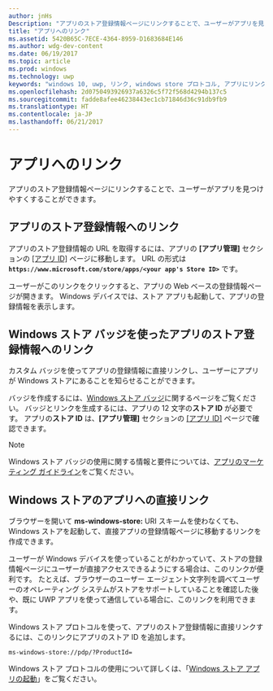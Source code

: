```yaml
---
author: jnHs
Description: "アプリのストア登録情報ページにリンクすることで、ユーザーがアプリを見つけやすくすることができます。"
title: "アプリへのリンク"
ms.assetid: 5420B65C-7ECE-4364-8959-D1683684E146
ms.author: wdg-dev-content
ms.date: 06/19/2017
ms.topic: article
ms.prod: windows
ms.technology: uwp
keywords: "windows 10, uwp, リンク, windows store プロトコル, アプリにリンクする, アプリへのリンク"
ms.openlocfilehash: 2d0750493926937a6326c5f72f568d4294b137c5
ms.sourcegitcommit: fadde8afee46238443ec1cb71846d36c91db9fb9
ms.translationtype: HT
ms.contentlocale: ja-JP
ms.lasthandoff: 06/21/2017
---
```

# <a name="link-to-your-app"></a>アプリへのリンク


アプリのストア登録情報ページにリンクすることで、ユーザーがアプリを見つけやすくすることができます。

## <a name="getting-the-link-to-your-apps-store-listing"></a>アプリのストア登録情報へのリンク

アプリのストア登録情報の URL を取得するには、アプリの **[アプリ管理]** セクションの [[アプリ ID]](view-app-identity-details.md) ページに移動します。 URL の形式は **`https://www.microsoft.com/store/apps/<your app's Store ID>`** です。

ユーザーがこのリンクをクリックすると、アプリの Web ベースの登録情報ページが開きます。 Windows デバイスでは、ストア アプリも起動して、アプリの登録情報を表示します。


## <a name="linking-to-your-apps-store-listing-with-the-windows-store-badge"></a>Windows ストア バッジを使ったアプリのストア登録情報へのリンク

カスタム バッジを使ってアプリの登録情報に直接リンクし、ユーザーにアプリが Windows ストアにあることを知らせることができます。

バッジを作成するには、[Windows ストア バッジ](http://go.microsoft.com/fwlink/p/?LinkID=534236)に関するページをご覧ください。 バッジとリンクを生成するには、アプリの 12 文字の**ストア ID** が必要です。 アプリの**ストア ID** は、**[アプリ管理]** セクションの [[アプリ ID]](view-app-identity-details.md) ページで確認できます。

> [!NOTE]
> Windows ストア バッジの使用に関する情報と要件については、[アプリのマーケティング ガイドライン](app-marketing-guidelines.md)をご覧ください。


## <a name="linking-directly-to-your-app-in-the-windows-store"></a>Windows ストアのアプリへの直接リンク

ブラウザーを開いて **ms-windows-store:** URI スキームを使わなくても、Windows ストアを起動して、直接アプリの登録情報ページに移動するリンクを作成できます。

ユーザーが Windows デバイスを使っていることがわかっていて、ストアの登録情報ページにユーザーが直接アクセスできるようにする場合は、このリンクが便利です。 たとえば、ブラウザーのユーザー エージェント文字列を調べてユーザーのオペレーティング システムがストアをサポートしていることを確認した後や、既に UWP アプリを使って通信している場合に、このリンクを利用できます。

Windows ストア プロトコルを使って、アプリのストア登録情報に直接リンクするには、このリンクにアプリのストア ID を追加します。

`ms-windows-store://pdp/?ProductId=`

Windows ストア プロトコルの使用について詳しくは、「[Windows ストア アプリの起動](../launch-resume/launch-store-app.md)」をご覧ください。

 

 




